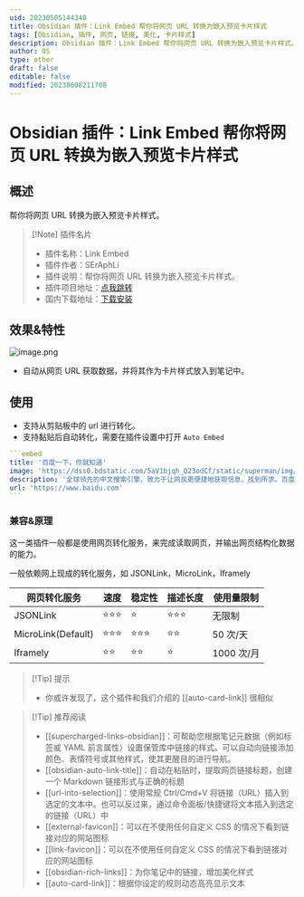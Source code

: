 ```yaml
---
uid: 20230505144340
title: Obsidian 插件：Link Embed 帮你将网页 URL 转换为嵌入预览卡片样式
tags: [Obsidian, 插件, 网页, 链接, 美化, 卡片样式]
description: Obsidian 插件：Link Embed 帮你将网页 URL 转换为嵌入预览卡片样式。
author: OS
type: other
draft: false
editable: false
modified: 20230608211708
---
```


# Obsidian 插件：Link Embed 帮你将网页 URL 转换为嵌入预览卡片样式

## 概述

帮你将网页 URL 转换为嵌入预览卡片样式。

> [!Note] 插件名片
> - 插件名称：Link Embed
> - 插件作者：SErAphLi
> - 插件说明：帮你将网页 URL 转换为嵌入预览卡片样式。
> - 插件项目地址：[点我跳转](https://github.com/Seraphli/obsidian-link-embed)
> - 国内下载地址：[下载安装](https://pkmer.cn/products/plugin/pluginMarket/?obsidian-link-embed)

## 效果&特性

![image.png](https://cdn.pkmer.cn/images/20230505144920.png!pkmer)

- 自动从网页 URL 获取数据，并将其作为卡片样式放入到笔记中。

## 使用

- 支持从剪贴板中的 url 进行转化。
- 支持黏贴后自动转化，需要在插件设置中打开 `Auto Embed`

````yaml
```embed
title: '百度一下，你就知道'
image: 'https://dss0.bdstatic.com/5aV1bjqh_Q23odCf/static/superman/img/topnav/newfanyi-da0cea8f7e.png'
description: '全球领先的中文搜索引擎、致力于让网民更便捷地获取信息，找到所求。百度超过千亿的中文网页数据库，可以瞬间找到相关的搜索结果。'
url: 'https://www.baidu.com'
```
````

### 兼容&原理

这一类插件一般都是使用网页转化服务，来完成读取网页，并输出网页结构化数据的能力。

一般依赖网上现成的转化服务，如 JSONLink，MicroLink，Iframely

| 网页转化服务        | 速度           | 稳定性           | 描述长度     | 使用量限制    |
|--------------------|---------------|------------------|--------------|-------------|
| JSONLink           | ⭐⭐⭐       | ⭐              | ⭐⭐⭐     | 无限制       |
| MicroLink(Default) | ⭐⭐⭐       | ⭐⭐⭐         | ⭐⭐        | 50 次/天      |
| Iframely           | ⭐⭐          | ⭐⭐           | ⭐          | 1000 次/月    |

>[!Tip] 提示
>- 你或许发现了，这个插件和我们介绍的 [[auto-card-link]] 很相似

> [!Tip] 推荐阅读
> - [[supercharged-links-obsidian]]：可帮助您根据笔记元数据（例如标签或 YAML 前言属性）设置保管库中链接的样式。可以自动向链接添加颜色、表情符号或其他样式，使其更醒目的进行导航。
> - [[obsidian-auto-link-title]]：自动在粘贴时，提取网页链接标题，创建一个 Markdown 链接形式与正确的标题
> - [[url-into-selection]]：使用常规 Ctrl/Cmd+V 将链接（URL）插入到选定的文本中。也可以反过来，通过命令面板/快捷键将文本插入到选定的链接（URL）中
> - [[external-favicon]]：可以在不使用任何自定义 CSS 的情况下看到链接对应的网站图标
> - [[link-favicon]]：可以在不使用任何自定义 CSS 的情况下看到链接对应的网站图标
> - [[obsidian-rich-links]]：为你笔记中的链接，增加美化样式
> - [[auto-card-link]]：根据你设定的规则动态高亮显示文本